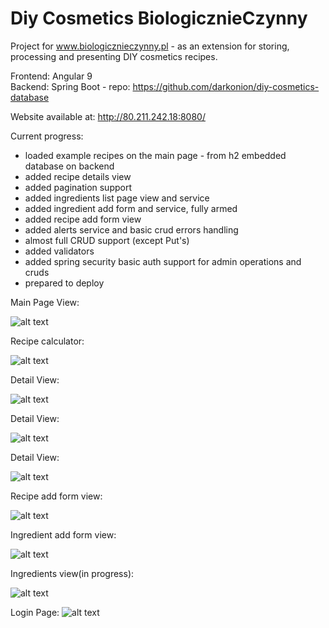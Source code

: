 # Diy Cosmetics BiologicznieCzynny

Project for www.biologicznieczynny.pl - as an extension for storing, processing and presenting DIY cosmetics recipes.<br>

Frontend: Angular 9 <br>
Backend: Spring Boot - repo: https://github.com/darkonion/diy-cosmetics-database<br>

Website available at: http://80.211.242.18:8080/

Current progress: <br>
- loaded example recipes on the main page - from h2 embedded database on backend
- added recipe details view
- added pagination support
- added ingredients list page view and service
- added ingredient add form and service, fully armed
- added recipe add form view 
- added alerts service and basic crud errors handling
- almost full CRUD support (except Put's)
- added validators
- added spring security basic auth support for admin operations and cruds
- prepared to deploy

Main Page View:

![alt text](https://i.imgur.com/1nv0SxZ.png?1)

Recipe calculator: 

![alt text](https://i.imgur.com/Hl1tMLv.png?1)

Detail View:

![alt text](https://i.imgur.com/nJ4kQSX.png)

Detail View:

![alt text](https://i.imgur.com/aY8b5DZ.png?1)

Detail View:

![alt text](https://i.imgur.com/TDVhETK.png?1)

Recipe add form view: 

![alt text](https://i.imgur.com/OjwSyYs.png?1)

Ingredient add form view: 

![alt text](https://i.imgur.com/33Cx1p5.png?1)

Ingredients view(in progress):

![alt text](https://i.imgur.com/bmLVTom.png?1)

Login Page: 
![alt text](https://i.imgur.com/gIpSyje.png?1)
